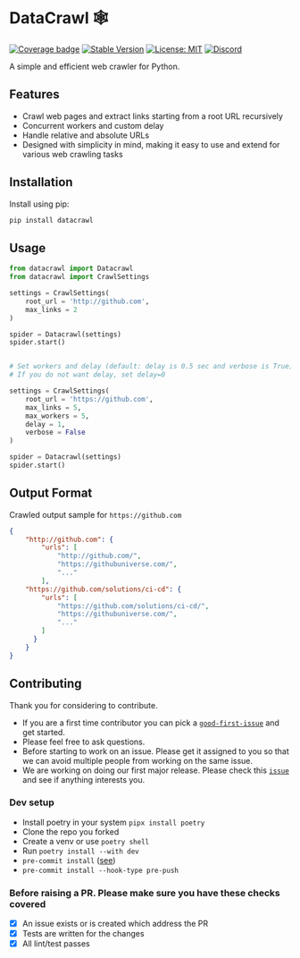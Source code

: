 # DataCrawl 🕸

[![Coverage badge](https://img.shields.io/badge/dynamic/json?color=brightgreen&label=coverage&query=%24.message&url=https%3A%2F%2Fraw.githubusercontent.com%2FDataCrawl-AI%2FDatacrawl%2Fpython-coverage-comment-action-data%2Fendpoint.json)](https://htmlpreview.github.io/?https://github.com/DataCrawl-AI/Datacrawl/blob/python-coverage-comment-action-data/htmlcov/index.html)
[![Stable Version](https://img.shields.io/pypi/v/Datacrawl?label=stable)](https://pypi.org/project/Datacrawl/#history)
[![License: MIT](https://img.shields.io/badge/License-MIT-yellow.svg)](https://opensource.org/licenses/MIT)
[![Discord](https://img.shields.io/badge/Discord-Join%20Us-7289DA?logo=discord&style=flat-square)](https://discord.gg/avfTZ7K2)


A simple and efficient web crawler for Python.


## Features

- Crawl web pages and extract links starting from a root URL recursively
- Concurrent workers and custom delay
- Handle relative and absolute URLs
- Designed with simplicity in mind, making it easy to use and extend for various web crawling tasks

## Installation

Install using pip:

```sh
pip install datacrawl
```

## Usage

```python
from datacrawl import Datacrawl
from datacrawl import CrawlSettings

settings = CrawlSettings(
    root_url = 'http://github.com',
    max_links = 2
)

spider = Datacrawl(settings)
spider.start()


# Set workers and delay (default: delay is 0.5 sec and verbose is True)
# If you do not want delay, set delay=0

settings = CrawlSettings(
    root_url = 'https://github.com',
    max_links = 5,
    max_workers = 5,
    delay = 1,
    verbose = False
)

spider = Datacrawl(settings)
spider.start()

```


## Output Format

Crawled output sample for `https://github.com`

```json
{
    "http://github.com": {
        "urls": [
            "http://github.com/",
            "https://githubuniverse.com/",
            "..."
        ],
    "https://github.com/solutions/ci-cd": {
        "urls": [
            "https://github.com/solutions/ci-cd/",
            "https://githubuniverse.com/",
            "..."
        ]
      }
    }
}
```


## Contributing

Thank you for considering to contribute.

- If you are a first time contributor you can pick a [`good-first-issue`](https://github.com/DataCrawl-AI/Datacrawl/issues?q=is%3Aopen+is%3Aissue+label%3A%22good+first+issue%22) and get started.
- Please feel free to ask questions.
- Before starting to work on an issue. Please get it assigned to you so that we can avoid multiple people from working on the same issue.
- We are working on doing our first major release. Please check this [`issue`](https://github.com/DataCrawl-AI/Datacrawl/issues/24) and see if anything interests you.

### Dev setup

- Install poetry in your system `pipx install poetry`
- Clone the repo you forked
- Create a venv or use `poetry shell`
- Run `poetry install --with dev`
- `pre-commit install` ([see](https://github.com/DataCrawl-AI/Datacrawl/issues/23))
- `pre-commit install --hook-type pre-push`

### Before raising a PR. Please make sure you have these checks covered

- [x] An issue exists or is created which address the PR
- [x] Tests are written for the changes
- [x] All lint/test passes
